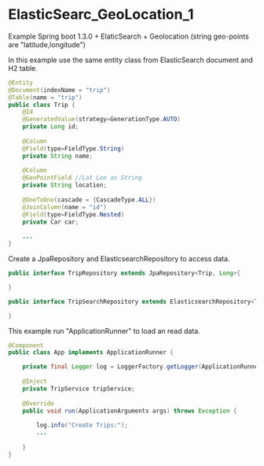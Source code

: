 # ElasticSearc_GeoLocation_1

Example Spring boot 1.3.0 + ElaticSearch + Geolocation (string geo-points are "latitude,longitude")

In this example use the same entity class from ElasticSearch document and H2 table.

```java
@Entity
@Document(indexName = "trip")
@Table(name = "trip")
public class Trip {
	@Id
	@GeneratedValue(strategy=GenerationType.AUTO)
	private Long id;
	
	@Column
	@Field(type=FieldType.String)
	private String name;
	
	@Column
	@GeoPointField //Lat Lon as String
	private String location;
	
	@OneToOne(cascade = {CascadeType.ALL})
	@JoinColumn(name = "id")
	@Field(type=FieldType.Nested)
	private Car car;
	
	...
}
```

Create a JpaRepository and ElasticsearchRepository to access data.

```java
public interface TripRepository extends JpaRepository<Trip, Long>{

}
```

```java
public interface TripSearchRepository extends ElasticsearchRepository<Trip, Long>{

}
```

This example run "ApplicationRunner" to load an read data.

```java
@Component
public class App implements ApplicationRunner {

	private final Logger log = LoggerFactory.getLogger(ApplicationRunner.class);
	
	@Inject
	private TripService tripService; 
	
	@Override
	public void run(ApplicationArguments args) throws Exception {
		
		log.info("Create Trips:");
		...
		
	}
}
```
